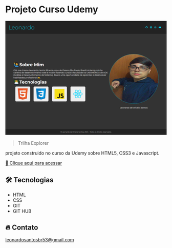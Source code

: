 # Projeto Curso Udemy 

![preview](./.github/preview.png)

> Trilha Explorer

projeto construido no curso da Udemy sobre HTML5, CSS3 e Javascript.

[🔗 Clique aqui para acessar](https://leonardo21042006.github.io/projeto-curso-udemy/)

## 🛠️ Tecnologias 

- HTML
- CSS
- GIT
- GIT HUB

## 🔥 Contato

leonardosantosbr53@gmail.com